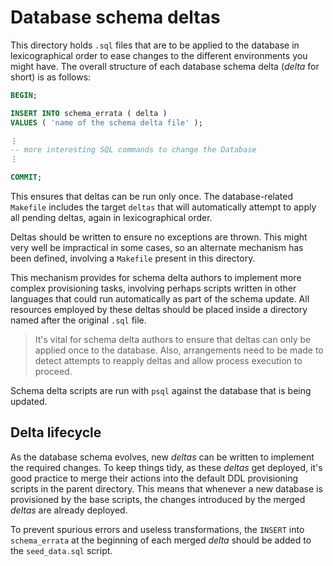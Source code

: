 # Database schema deltas

This directory holds `.sql` files that are to be applied to the database in lexicographical order to ease changes to the different environments you might have. The overall structure of each database schema delta (_delta_ for short) is as follows:

```sql
BEGIN;

INSERT INTO schema_errata ( delta )
VALUES ( 'name of the schema delta file' );

⋮
-- more interesting SQL commands to change the Database
⋮

COMMIT;
```

This ensures that deltas can be run only once. The database-related `Makefile` includes the target `deltas` that will automatically attempt to apply all pending deltas, again in lexicographical order.

Deltas should be written to ensure no exceptions are thrown. This might very well be impractical in some cases, so an alternate mechanism has been defined, involving a `Makefile` present in this directory.

This mechanism provides for schema delta authors to implement more complex provisioning tasks, involving perhaps scripts written in other languages that could run automatically as part of the schema update. All resources employed by these deltas should be placed inside a directory named after the original `.sql` file.

> It's vital for schema delta authors to ensure that deltas can only be applied once to the database. Also, arrangements need to be made to detect attempts to reapply deltas and allow process execution to proceed.

Schema delta scripts are run with `psql` against the database that is being updated.

## Delta lifecycle

As the database schema evolves, new _deltas_ can be written to implement the required changes. To keep things tidy, as these _deltas_ get deployed, it's good practice to merge their actions into the default DDL provisioning scripts in the parent directory. This means that whenever a new database is provisioned by the base scripts, the changes introduced by the merged _deltas_ are already deployed.

To prevent spurious errors and useless transformations, the `INSERT` into `schema_errata` at the beginning of each merged _delta_ should be added to the `seed_data.sql` script.
